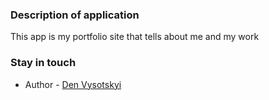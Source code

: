 ### Description of application

This app is my portfolio site that tells about me and my work

### Stay in touch

- Author - [Den Vysotskyi](https://denvysotskyi.space)